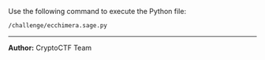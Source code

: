 
Use the following command to execute the Python file:

```bash
/challenge/ecchimera.sage.py
```
---
**Author:** CryptoCTF Team